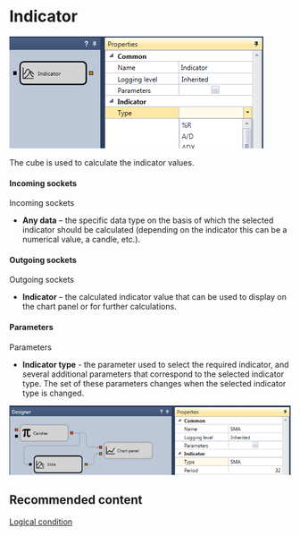 # Indicator

![Designer Indicator 00](../images/Designer_Indicator_00.png)

The cube is used to calculate the indicator values.

#### Incoming sockets

Incoming sockets

- **Any data** – the specific data type on the basis of which the selected indicator should be calculated (depending on the indicator this can be a numerical value, a candle, etc.).

#### Outgoing sockets

Outgoing sockets

- **Indicator** – the calculated indicator value that can be used to display on the chart panel or for further calculations.

#### Parameters

Parameters

- **Indicator type** \- the parameter used to select the required indicator, and several additional parameters that correspond to the selected indicator type. The set of these parameters changes when the selected indicator type is changed.

![Designer Indicator 01](../images/Designer_Indicator_01.png)

## Recommended content

[Logical condition](Designer_Logical_condition.md)
